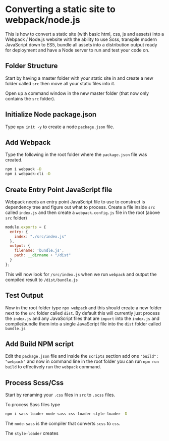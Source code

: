 # Converting a static site to webpack/node.js

This is how to convert a static site (with basic html, css, js and assets) into a Webpack / Node.js website with the ability to use Scss, transpile modern JavaScript down to ES5, bundle all assets into a distribution output ready for deployment and have a Node server to run and test your code on.

## Folder Structure

Start by having a master folder with your static site in and create a new folder called `src` then move all your static files into it.

Open up a command window in the new master folder (that now only contains the `src` folder).

## Initialize Node package.json

Type `npm init -y` to create a node `package.json` file.

## Add Webpack

Type the following in the root folder where the `package.json` file was created.

```bash
npm i webpack -D
npm i webpack-cli -D
```

## Create Entry Point JavaScript file

Webpack needs an entry point JavaScript file to use to construct is dependency tree and figure out what to process. Create a file inside `src` called `index.js` and then create a `webpack.config.js` file in the root (above `src` folder)

```javascript
module.exports = {
  entry: {
    index: "./src/index.js"
  },
  output: {
    filename: 'bundle.js',
    path: __dirname + "/dist"
  }
};
```

This will now look for `/src/index.js` when we run `webpack` and output the compiled result to `/dist/bundle.js`

## Test Output

Now in the root folder type `npx webpack` and this should create a new folder next to the `src` folder called `dist`. By default this will currently just process the `index.js` and any JavaScript files that are `import` into the `index.js` and compile/bundle them into a single JavaScript file into the `dist` folder called `bundle.js`

## Add Build NPM script

Edit the `package.json` file and inside the `scripts` section add one `"build": "webpack"` and now in command line in the root folder you can run `npm run build` to effectively run the `webpack` command.

## Process Scss/Css

Start by renaming your `.css` files in `src` to `.scss` files. 

To process Sass files type 

```bash
npm i sass-loader node-sass css-loader style-loader -D
```

The `node-sass` is the compiler that converts `scss` to `css`. 

The `style-loader` creates <style> nodes from JavaScript strings.

The `css-loader` compiles css files (so they can be compressed, nested etc...)

The `sass-loader` compiles Sass files to css using `node-sass`

Configure Webpack via a configuration file to add a test and use to capture `.scss` and `.css` files and process them through the loaders. Add `webpack.config.js` in the root folder like so

```javascript
module.exports = {
  ...
  module: {
    rules: [
      {
        test: /\.(s*)css$/,
        use: ["style-loader", "css-loader", "sass-loader"]
      }
    ]
  }
};
```

Finally import the style sheets in the `index.js` file so they can picked up and processed.

```javascript
import "./assets/style.scss";
console.log("I'm alive");
```

Now run `npm run build` and then check the command line output and it should show any `.scss` and `.css` as being processed.

```
webpack
Hash: 9d4d371c89bd28c13848
Version: webpack 4.41.1
Time: 500ms
Built at: 10/11/2019 4:24:46 PM
    Asset      Size  Chunks             Chunk Names
bundle.js  4.66 KiB       0  [emitted]  main
Entrypoint main = bundle.js
[0] ./src/app.js 60 bytes {0} [built]
[1] ./src/assets/style.scss 453 bytes {0} [built]
[2] ./node_modules/css-loader/dist/cjs.js!./node_modules/sass-loader/dist/cjs.js!./src/assets/style.scss 174 bytes {0} [built]
```

Now if you looked inside the output `bundle.js` file you would see the styles in the JavaScript file.

## Auto Vendor Prefixes

You can add PostCSS so your CSS gets any vendor prefixes automatically added so newer features that need browser vendor-specific versions get added for you.

```bash
npm i postcss-loader autoprefixer -D
```

Now add the postCSS loader to your Sass/Css rule in the `webpack.config.js` file

```javascript
// Sass and css files
{
  test: /\.(s*)css$/i,
  use: ["style-loader", "css-loader", "sass-loader", "postcss-loader"]
},
```

Then create a `postcss.config.js` file like this to make postCSS use autoprefixer.

```javascript
module.exports = {
  plugins: [
    require('autoprefixer')
  ]
}
```

## Process Images and Assets

To be able to handle images and other assets so when we reference them and use them in `src` they get copied to `dist` run the following.

```bash
npm i file-loader -D
```

Then in the `webpack.config.js` add the following rule to include images and fonts. Add any extension you need.

```javascript
{
  test: /\.(png|svg|jpg|gif|woff|woff2|eot|ttf|otf)$/,
  use: ["file-loader"]
}
```

Now whenever you reference any image or font from a `scss`, `css`, `js` or other file it will be detected and copied.

You can import it in JavaScript like this.

```javascript
 import Icon from './assets/image.png';
```

You can reference it in `css` or `scss` like you would a normal image. Perhaps like this.

```css
body {
  background: url("./image.jpg");
}
```

Where the `.scss` and image are in the same folder.

## Inline small files

To save on HTTP requests we can inline small content so it is directly inside the JavaScript bundle as data base64 encoded strings.

>  Remove the `file-loader` in the `webpack.config.js` as this loader will use it as a fallback if files are larger than the size limit, so there is no need to specify both.

Install the url loader.

```bash
npm i url-loader -D
```

Add this to the `webpack.config.js` rules section.

```javascript
{
  test: /\.(png|svg|jpg|gif|woff|woff2|eot|ttf|otf)$/i,
  use: [
    {
      loader: "url-loader",
      options: {
        limit: 8192 // 8kb
      }
    }
  ]
}
```

## Process JavaScript

We should transpile JavaScript down to ES2015 so that all browsers can understand it, while our source JavaScript can use the newest features and language. To do that we will use Babel.

```bash
npm i @babel/core @babel/preset-env babel-loader -D
```

Now update the `webpack.config.js` file and add a rules section

```javascript
{
  test: /\.js$/i,
  exclude: /node_modules/,
  loader: "babel-loader",
  options: {
    presets: ["@babel/preset-env"]
  }
}
```

## Minify JavaScript

Webpack 4 by default now minifies JavaScript so no need to do this.

## Clean Dist folder

It's good to clean the `dist` folder before re-building. 

```bash
npm i clean-webpack-plugin -D
```

Then add the following `require()` and entry to the plugin section

```javascript
const HtmlWebpackPlugin = require("html-webpack-plugin");
const { CleanWebpackPlugin } = require("clean-webpack-plugin");

module.exports = {
  entry: "./src/app.js",
  output: {
    filename: "bundle.js",
    path: __dirname + "/dist"
  },
  plugins: [
    new CleanWebpackPlugin(),
    new HtmlWebpackPlugin({ title: "Output Management" })
  ],
  module: {
    rules: [
      {
        test: /\.(s*)css$/,
        use: ["style-loader", "css-loader", "sass-loader", "postcss-loader"]
      }
    ]
  }
};
```

Now every time you run `webpack` it will delete any old files from the `dist` folder.

## Favicon generation

Add an icon to your source folder, then in the `webpack.config.js` file in the plugins section for any `HtmlWebpackPlugin` add the `favicon` property

```javascript
    new HtmlWebpackPlugin({
      favicon: "./src/icon.png",
      ...
```

## Process HMTL

In order to process and output the HTML files in `src` we need to use the `HtmlWebpackPlugin`. 

```bash
npm i html-webpack-plugin -D
```

To use the plug-in add the `require()` and `plugins` section to the `webpack.config.js` file, and add the `entry` values if you want to split up the dependencies between pages as each entry JavaScript acts as a way to load in CSS files for the associates HTML file for example.

Also update the output now from the static name `bundle.js` to the specific entry point name and include a chunk hash so that every time you build the filename is different (this prevents caching issues).

```javascript
const HtmlWebpackPlugin = require('html-webpack-plugin');

module.exports = {
  entry: {
    index: "./src/index.js",
    about: "./src/about.js",
  },
  output: {
    filename: "[name].[chunkhash].js",
    path: __dirname + "/dist"
  },
  plugins: [
    new HtmlWebpackPlugin({
      template: './src/index.html',
      chunks: ['index'],
      filename: 'index.html'
    }),
    new HtmlWebpackPlugin({
      template: './src/about.html',
      chunks: ['about'],
      filename: 'about.html'
    }),
  ],
  module: {
    rules: [
      {
        test: /\.(s*)css$/,
        use: ["style-loader", "css-loader", "sass-loader", "postcss-loader"]
      }
    ]
  }
};
```

Use a `HtmlWebpackPlugin` for each page.

> When the HTML is output it will get the bundled entry JavaScript file injected into the HTML, which will in turn then load and inject all the CSS and JavaScript files. The only thing left to reference is other assets such as images and fonts.

To add a reference to any other assets processed by webpack like normal in the HTML, install `html-loader` and any image `src` links will be replaced with the right path.

```html
<!DOCTYPE html>
<html lang="en">
  <head>
    <meta charset="UTF-8" />
    <meta name="viewport" content="width=device-width, initial-scale=1.0" />
    <meta http-equiv="X-UA-Compatible" content="ie=edge" />
    <title>Document</title>
  </head>
  <body>
    <img src="./assets/image.jpg"></img>
    <img src="./assets/small.gif"></img>
  </body>
</html>
```

```bash
npm i html-loader -D
```

In the `webpack.config.js` file add the following rile

```javascript
{
  test: /\.(html)$/,
  use: {
    loader: "html-loader",
    options: {
      interpolate: true,
      attrs: ["img:src", "link:href"]
    }
  }
}
```

This will change any img src links and link hrefs to the actual asset links, and with `interpolate` as true it allows you to include other HTML into your current HTML (like headers and footers) using this syntax in your HTML

```javascript
${require('./header.html')}
```

## Source Map for debugging

To allow easier debugging back to the original unbundled JavaScript files, add `devtool: 'inline-source-map'` to the `webpack.config.js` file. Now when you get an error the console log will show an error relative to the original unbundled files for easier debugging.

## Development Server

To test your website in a dev server use the Webpack Dev Server

```bash
npm i webpack-dev-server -D
```

Now add to your `package.json` file in the `scripts` section.

```json
"start": "webpack-dev-server --open"
```

Then you can run `npm start` to run the dev server. The open flag opens the browser automatically for you once it starts.

# Production Setup

There are several things you only want to do in your production build like Minify JS/CSS, and things you only want to do in development like source mapping.

## Splitting Webpack Config for Dev and Production

First install the merge tool.

```bash
npm i webpack-merge -D
```

Now create a new file `webpack.config.dev.js` and move the `devtool` property and the Scss/Css rule, and add the `mode` property that are specific to the development environment.

So we can also see during development where the file paths are, we can move the url loader rule over and add a `name` attribute setting it to the full path so its easier when debugging.

### webpack.config.dev.js

```javascript
const merge = require("webpack-merge");
const baseConfig = require("./webpack.config.js");

module.exports = merge(baseConfig, {
  mode: "development",
  devtool: "inline-source-map",
  module: {
    rules: [
      // Sass and css files
      {
        test: /\.(s*)css$/i,
        use: ["style-loader", "css-loader", "sass-loader", "postcss-loader"]
      },
      // Inline content that is less than 8kb to data base64 strings
      {
        test: /\.(png|svg|jpg|gif|woff|woff2|eot|ttf|otf)$/i,
        use: [
          {
            loader: "url-loader",
            options: {
              name: "[path][name].[ext]?hash=[hash:20]",
              limit: 8192 // 8kb
            }
          }
        ]
      }
    ]
  }
});
```

## Extracting CSS to files for Production

By default webpack inlines the CSS to JavaScript. Even though this can be convenient during development, its not good for production.

The current solution doesn't allow cache CSS. You can also get a Flash of Unstyled Content (FOUC). FOUC happens because the browser takes a while to load JavaScript and the styles would be applied only then. Separating CSS to a file of its own avoids the problem by letting the browser to manage it separately.

```bash
npm i mini-css-extract-plugin optimize-css-assets-webpack-plugin -D
```

Make another file for production just the same and this time copy the Scss/Css rule over from development and add in the `MiniCssExtractPlugin` code to extract the CSS to individual css files per entry point, and remove the `style-loader` as the `MiniCssExtractPlugin` will inject the output CSS locations into the HTML for us.

We add source-map output to production too to aid debugging issues in production via the source map files.

Don't forget to add the the url loader to the rules in production too.

### webpack.config.prod.js

```javascript
const merge = require("webpack-merge");
const baseConfig = require("./webpack.config.js");
const MiniCssExtractPlugin = require("mini-css-extract-plugin");
const OptimizeCssAssetsPlugin = require("optimize-css-assets-webpack-plugin");

module.exports = merge(baseConfig, {
  mode: "production",
  devtool: "source-map",
  module: {
    rules: [
      // Inline content that is less than 8kb to data base64 strings
      {
        test: /\.(png|svg|jpg|gif|woff|woff2|eot|ttf|otf)$/i,
        use: [
          {
            loader: "url-loader",
            options: {
              limit: 8192 // 8kb
            }
          }
        ]
      },
      // Sass and css files
      {
        test: /\.(s*)css$/i,
        use: [
          MiniCssExtractPlugin.loader,
          "css-loader",
          "sass-loader",
          "postcss-loader"
        ]
      }
    ]
  },
  plugins: [
    new MiniCssExtractPlugin({
      filename: "[name].[contenthash].css"
    }),
    new OptimizeCssAssetsPlugin({
      cssProcessor: require("cssnano"),
      cssProcessorOptions: {
        map: {
          inline: true
        },
        discardComments: {
          removeAll: true
        },
        discardUnused: true
      },
      canPrint: true
    })
  ]
});
```

Update your `package.json` file so the standard start command is using the development configuration, and add a build command that will run the production configuration.

```json
"scripts": {
  "start": "webpack-dev-server --config webpack.config.dev.js --open",
  "build": "webpack --config webpack.config.prod.js"
}
```

## Structuring Source folder better

We can better structure the source folder like this.

```
.
├── configuration
│   ├── postcss.config.js
│   ├── webpack.config.dev.js
│   ├── webpack.config.js
│   └── webpack.config.prod.js
├── package.json
└── src
    ├── about
    │   ├── about.html
    │   └── about.js
    ├── home
    │   ├── images
    │   │   └── homepage-splash.jpg
    │   ├── home.html
    │   ├── home.js
    │   └── scss
    │       └── home.scss
    └── shared
        ├── footer.html
        ├── header.html
        ├── images
        │   ├── icon.png
        │   ├── image.jpg
        │   └── small.gif
        ├── js
        │   └── shared.js
        └── scss
            └── shared.scss
```

The configuration files all go in a `configuration` folder. 

The `src` folder contains a folder per page of the application.

Inside each page folder is the page HTML itself, and the page JavaScript file. Then all other items go into sub folders for images, scss, javascript and other assets.

For shared assets, they follow the same structure but in a folder named `shared`.

> Remember to update your `package.json` to point to the new configuration file locations, your `webpack.config` files for all entry JavaScript and plugin configurations, as well as any other references in HTML, CSS and JavaScript

# Express Server

To improve the static website and to be able to publish it with basic routing capabilities and static files we will add an Express server.

```bash
npm i express opn
```

Now add a new file called `express.js` to the root folder

```javascript
const express = require("express");
const path = require("path");
const port = process.env.PORT || 8080;
const router = express.Router();
const app = express();
var opn = require("opn");

// Serve static files from dist folder
app.use(express.static(__dirname + "/dist"));

// NOTE: Whenever you want to add a page to the app
//       you should add a route here to point to
//       the generated HTML.
//
//       To generate the HTML add an entry and
//       HtmlWebpackPlugin entry to the webpack.config.js
//       file in the configuration folder
//

// Home
router.get("/", function(req, res) {
  res.sendFile(path.join(__dirname + "/dist/home.html"));
});
// About
router.get("/about", function(req, res) {
  res.sendFile(path.join(__dirname + "/dist/about.html"));
});

//add the router
app.use("/", router);

// Listen on port
app.listen(port);

console.log("Listening on http://localhost:" + port);

// opens the url in the default browser
opn("http://localhost:" + port);
```

